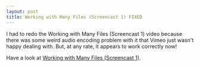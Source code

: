 ```yaml
---
layout: post
title: Working with Many Files (Screencast 1) FIXED
---
```

I had to redo the Working with Many Files (Screencast 1) video because there was some weird audio encoding problem with it that Vimeo just wasn't happy dealing with. But, at any rate, it appears to work correctly now!

Have a look at [Working with Many Files (Screencast 1)](http://vimeo.com/6306508).
